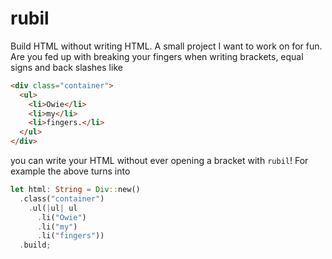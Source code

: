 # rubil

Build HTML without writing HTML. A small project I want to work on for fun. Are you fed up with breaking your fingers when
writing brackets, equal signs and back slashes like
```html
<div class="container">
  <ul>
    <li>Owie</li>
    <li>my</li>
    <li>fingers.</li>
  </ul>
</div>
```
you can write your HTML without ever opening a bracket with `rubil`! For example the above turns into
```rust
let html: String = Div::new()
  .class("container")
    .ul(|ul| ul
      .li("Owie")
      .li("my")
      .li("fingers"))
  .build;
```